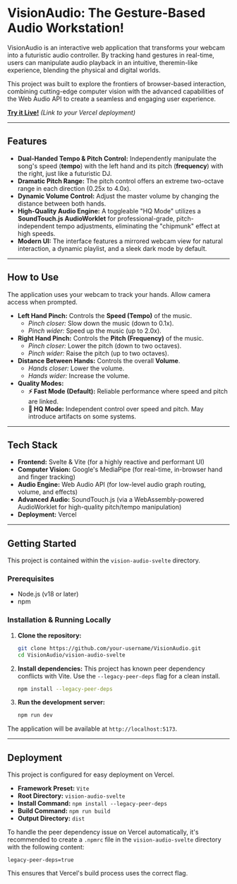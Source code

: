 # VisionAudio: The Gesture-Based Audio Workstation!

VisionAudio is an interactive web application that transforms your webcam into a futuristic audio controller. By tracking hand gestures in real-time, users can manipulate audio playback in an intuitive, theremin-like experience, blending the physical and digital worlds.

This project was built to explore the frontiers of browser-based interaction, combining cutting-edge computer vision with the advanced capabilities of the Web Audio API to create a seamless and engaging user experience.

[**Try it Live!**](https://vision-audio-self.vercel.app/) *(Link to your Vercel deployment)*

---

## Features

-   **Dual-Handed Tempo & Pitch Control:** Independently manipulate the song's speed (**tempo**) with the left hand and its pitch (**frequency**) with the right, just like a futuristic DJ.
-   **Dramatic Pitch Range:** The pitch control offers an extreme two-octave range in each direction (0.25x to 4.0x).
-   **Dynamic Volume Control:** Adjust the master volume by changing the distance between both hands.
-   **High-Quality Audio Engine:** A toggleable "HQ Mode" utilizes a **SoundTouch.js AudioWorklet** for professional-grade, pitch-independent tempo adjustments, eliminating the "chipmunk" effect at high speeds.
-   **Modern UI:** The interface features a mirrored webcam view for natural interaction, a dynamic playlist, and a sleek dark mode by default.

---

## How to Use

The application uses your webcam to track your hands. Allow camera access when prompted.

-   **Left Hand Pinch:** Controls the **Speed (Tempo)** of the music.
    -   *Pinch closer:* Slow down the music (down to 0.1x).
    -   *Pinch wider:* Speed up the music (up to 2.0x).
-   **Right Hand Pinch:** Controls the **Pitch (Frequency)** of the music.
    -   *Pinch closer:* Lower the pitch (down to two octaves).
    -   *Pinch wider:* Raise the pitch (up to two octaves).
-   **Distance Between Hands:** Controls the overall **Volume**.
    -   *Hands closer:* Lower the volume.
    -   *Hands wider:* Increase the volume.
-   **Quality Modes:**
    -   **⚡ Fast Mode (Default):** Reliable performance where speed and pitch are linked.
    -   **🎯 HQ Mode:** Independent control over speed and pitch. May introduce artifacts on some systems.

---

## Tech Stack

-   **Frontend:** Svelte & Vite (for a highly reactive and performant UI)
-   **Computer Vision:** Google's MediaPipe (for real-time, in-browser hand and finger tracking)
-   **Audio Engine:** Web Audio API (for low-level audio graph routing, volume, and effects)
-   **Advanced Audio:** SoundTouch.js (via a WebAssembly-powered AudioWorklet for high-quality pitch/tempo manipulation)
-   **Deployment:** Vercel

---

## Getting Started

This project is contained within the `vision-audio-svelte` directory.

### Prerequisites

-   Node.js (v18 or later)
-   npm

### Installation & Running Locally

1.  **Clone the repository:**
    ```bash
    git clone https://github.com/your-username/VisionAudio.git
    cd VisionAudio/vision-audio-svelte
    ```

2.  **Install dependencies:**
    This project has known peer dependency conflicts with Vite. Use the `--legacy-peer-deps` flag for a clean install.
    ```bash
    npm install --legacy-peer-deps
    ```

3.  **Run the development server:**
    ```bash
    npm run dev
    ```

The application will be available at `http://localhost:5173`.

---

## Deployment

This project is configured for easy deployment on Vercel.

-   **Framework Preset:** `Vite`
-   **Root Directory:** `vision-audio-svelte`
-   **Install Command:** `npm install --legacy-peer-deps`
-   **Build Command:** `npm run build`
-   **Output Directory:** `dist`

To handle the peer dependency issue on Vercel automatically, it's recommended to create a `.npmrc` file in the `vision-audio-svelte` directory with the following content:
```
legacy-peer-deps=true
```
This ensures that Vercel's build process uses the correct flag. 
